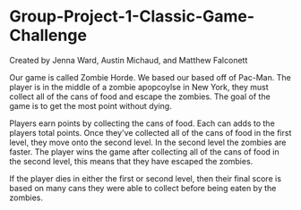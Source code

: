 # Group-Project-1-Classic-Game-Challenge

Created by Jenna Ward, Austin Michaud, and Matthew Falconett

Our game is called Zombie Horde. We based our based off of Pac-Man. The player is in the middle of a zombie apopcoylse in New York, they must collect all of the cans of food and escape the zombies. The goal of the game is to get the most point without dying.

Players earn points by collecting the cans of food. Each can adds to the players total points. Once they've collected all of the cans of food in the first level, they move onto the second level. In the second level the zombies are faster. The player wins the game after collecting all of the cans of food in the second level, this means that they have escaped the zombies.

If the player dies in either the first or second level, then their final score is based on many cans they were able to collect before being eaten by the zombies.
